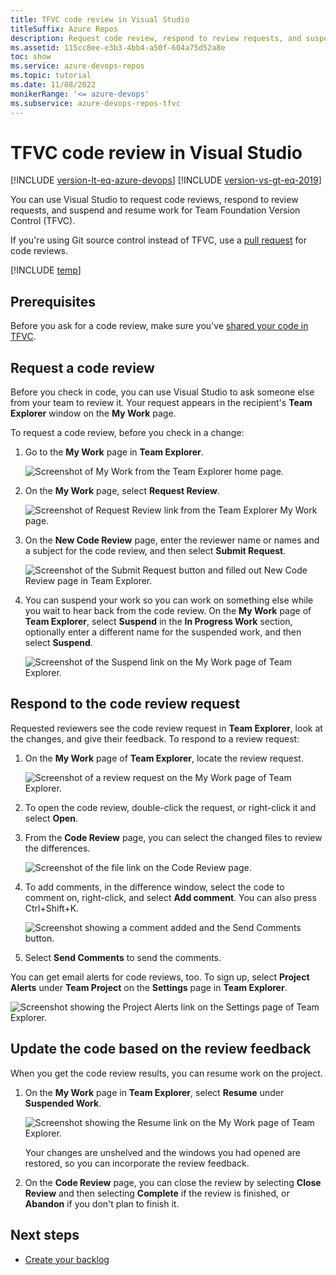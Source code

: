 ```yaml
---
title: TFVC code review in Visual Studio
titleSuffix: Azure Repos
description: Request code review, respond to review requests, and suspend and resume work for Team Foundation Version Control (TFVC) in Visual Studio.
ms.assetid: 115cc8ee-e3b3-4bb4-a50f-604a75d52a8e
toc: show
ms.service: azure-devops-repos
ms.topic: tutorial
ms.date: 11/08/2022
monikerRange: '<= azure-devops'
ms.subservice: azure-devops-repos-tfvc
---
```



# TFVC code review in Visual Studio

[!INCLUDE [version-lt-eq-azure-devops](../../includes/version-lt-eq-azure-devops.md)]
[!INCLUDE [version-vs-gt-eq-2019](../../includes/version-vs-gt-eq-2019.md)]

You can use Visual Studio to request code reviews, respond to review requests, and suspend and resume work for Team Foundation Version Control (TFVC). 

If you're using Git source control instead of TFVC, use a [pull request](../../repos/git/pull-requests.md) for code reviews.

[!INCLUDE [temp](includes/note-my-work-code-review-support.md)]

## Prerequisites

Before you ask for a code review, make sure you've [shared your code in TFVC](share-your-code-in-tfvc-vs.md).

## Request a code review

Before you check in code, you can use Visual Studio to ask someone else from your team to review it. Your request appears in the recipient's **Team Explorer** window on the **My Work** page.

To request a code review, before you check in a change:

1. Go to the **My Work** page in **Team Explorer**.

   ![Screenshot of My Work from the Team Explorer home page.](media/get-code-reviewed-vs/team-explorer.png) 

1. On the **My Work** page, select **Request Review**.

   ![Screenshot of Request Review link from the Team Explorer My Work page.](media/get-code-reviewed-vs/my-work.png)

1. On the **New Code Review** page, enter the reviewer name or names and a subject for the code review, and then select **Submit Request**.

   ![Screenshot of the Submit Request button and filled out New Code Review page in Team Explorer.](media/get-code-reviewed-vs/new-code-review.png)

1. You can suspend your work so you can work on something else while you wait to hear back from the code review. On the **My Work** page of **Team Explorer**, select **Suspend** in the **In Progress Work** section, optionally enter a different name for the suspended work, and then select **Suspend**.

   ![Screenshot of the Suspend link on the My Work page of Team Explorer.](media/get-code-reviewed-vs/suspend.png)

## Respond to the code review request

Requested reviewers see the code review request in **Team Explorer**, look at the changes, and give their feedback. To respond to a review request:

1. On the **My Work** page of **Team Explorer**, locate the review request.

   ![Screenshot of a review request on the My Work page of Team Explorer.](media/get-code-reviewed-vs/review-request.png)

1. To open the code review, double-click the request, or right-click it and select **Open**.

1. From the **Code Review** page, you can select the changed files to review the differences.

   ![Screenshot of the file link on the Code Review page.](media/get-code-reviewed-vs/code-review.png)

1. To add comments, in the difference window, select the code to comment on, right-click, and select **Add comment**. You can also press Ctrl+Shift+K.

   ![Screenshot showing a comment added and the Send Comments button.](media/get-code-reviewed-vs/comment.png)

1. Select **Send Comments** to send the comments.

You can get email alerts for code reviews, too. To sign up, select **Project Alerts** under **Team Project** on the **Settings** page in **Team Explorer**.

![Screenshot showing the Project Alerts link on the Settings page of Team Explorer.](media/get-code-reviewed-vs/settings.png)

## Update the code based on the review feedback

When you get the code review results, you can resume work on the project.

1. On the **My Work** page in **Team Explorer**, select **Resume** under **Suspended Work**.

   ![Screenshot showing the Resume link on the My Work page of Team Explorer.](media/get-code-reviewed-vs/resume.png)

   Your changes are unshelved and the windows you had opened are restored, so you can incorporate the review feedback.

1. On the **Code Review** page, you can close the review by selecting **Close Review** and then selecting **Complete** if the review is finished, or **Abandon** if you don't plan to finish it.

## Next steps

- [Create your backlog](../../boards/backlogs/create-your-backlog.md)
